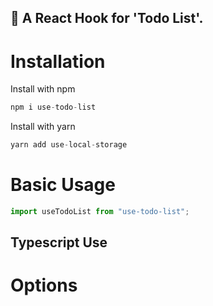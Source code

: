 ## 📒 A React Hook for 'Todo List'.

# Installation

Install with npm

```javascript
npm i use-todo-list
```

Install with yarn

```javascript
yarn add use-local-storage
```

# Basic Usage

```javascript
import useTodoList from "use-todo-list";
```

## Typescript Use

# Options
